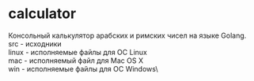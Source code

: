 # calculator
Консольный калькулятор арабских и римских чисел на языке Golang.
src - исходники\
linux - исполняемые файлы для ОС Linux\
mac - исполняемый файл для Mac OS X\
win - исполняемые файлы для ОС Windows\

